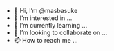 - 👋 Hi, I’m @masbasuke
- 👀 I’m interested in ...
- 🌱 I’m currently learning ...
- 💞️ I’m looking to collaborate on ...
- 📫 How to reach me ...

<!---
masbasuke/masbasuke is a ✨ special ✨ repository because its `README.md` (this file) appears on your GitHub profile.
You can click the Preview link to take a look at your changes.
--->
